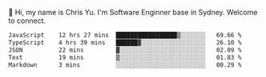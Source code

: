 👋 Hi, my name is Chris Yu. I'm Software Enginner base in Sydney. Welcome to connect.

<!--START_SECTION:waka-->

```txt
JavaScript    12 hrs 27 mins  █████████████████▒░░░░░░░   69.66 %
TypeScript    4 hrs 39 mins   ██████▓░░░░░░░░░░░░░░░░░░   26.10 %
JSON          22 mins         ▓░░░░░░░░░░░░░░░░░░░░░░░░   02.09 %
Text          19 mins         ▒░░░░░░░░░░░░░░░░░░░░░░░░   01.83 %
Markdown      3 mins          ░░░░░░░░░░░░░░░░░░░░░░░░░   00.29 %
```

<!--END_SECTION:waka-->
